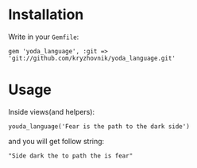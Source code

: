 Installation
============

Write in your `Gemfile`:

    gem 'yoda_language', :git => 'git://github.com/kryzhovnik/yoda_language.git'
    
Usage
=====

Inside views(and helpers):

    youda_language('Fear is the path to the dark side')
    
and you will get follow string:

    "Side dark the to path the is fear"
    

